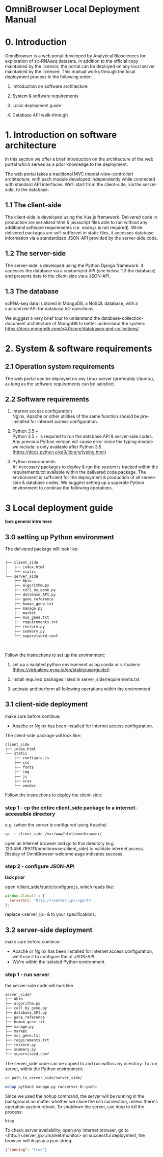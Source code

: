 # OmniBrowser Local Deployment Manual


# 0. Introduction

OmniBrowser is a web portal developed by Analytical Biosciences for exploration
of sc-RNAseq datasets. In addition to the official copy maintained by the
licensor, the portal can be deployed on any local server maintained by the
licensee. This manual works through the local deployment process in the
following order:

1.  Introduction on software architecture

2.  System & software requirements

3.  Local deployment guide

4.  Database API walk-through





# 1. Introduction on software architecture

In this section we offer a brief introduction on the architecture of the web
portal which serves as a prior knowledge to the deployment.

The web portal takes a traditional MVC (model-view-controller) architecture,
with each module developed independently while connected with standard API
interfaces. We’ll start from the client-side, via the server-side, to the
database.

## 1.1 The client-side

The client-side is developed using the Vue.js framework. Delivered code in
production are serialized html & javascript files able to run without any
additional software requirements (i.e. node.js is not required). While delivered
packages are self-sufficient in static files, it accesses database information
via a standardized JSON-API provided by the server-side code.

## 1.2 The server-side

The server-side is developed using the Python Django framework. It accesses
the database via a customized API (see below, 1.3 the database) and presents data to
the client-side via a JSON-API.

## 1.3 The database

scRNA-seq data is stored in MongoDB, a NoSQL database, with a customized API
for database I/O operations.

We suggest a very brief tour to understand the database-collection-document
architecture of MongoDB to better understand the system:
<https://docs.mongodb.com/v4.0/core/databases-and-collections/>






# 2. System & software requirements

## 2.1 Operation system requirements

The web portal can be deployed on any Linux server (preferably Ubuntu), as long as the software
requirements can be satisfied.

## 2.2 Software requirements

1.  Internet access configuration  
    Nginx, Apache or other utilities of the same function should be
    pre-installed for internet access configuration.

2.  Python 3.5 +  
    Python 3.5 + is required to run the database API & server-side codes. Any
    previous Python version will cause error since the typing module we include is
    only available after Python 3.5. (<https://docs.python.org/3/library/typing.html>)

3.  Python environments  
    All necessary packages to deploy & run the system is tracked within the
    requirements.txt available within the delivered code package. The environment is 
    sufficient for the deployment & production of all server-side & database codes. We 
    suggest setting up a saperate Python environment to continue the following operations.






# 3 Local deployment guide

**lack general intro here**

## 3.0 setting up Python environment

The delivered package will look like:

```bash
.
├── client_side
│   ├── index.html
│   └── static
└── server_side
    ├── Abio
    ├── algorithm.py
    ├── cell_by_gene.py
    ├── database_API.py
    ├── gene_reference
    ├── human_gene.txt
    ├── manage.py
    ├── market
    ├── mus_gene.txt
    ├── requirements.txt
    ├── restore.py
    ├── summary.py
    └── supervisord.conf
```

<br>

Follow the instructions to set up the environment:

1.  set up a isolated python environment using conda or virtualenv (<https://virtualenv.pypa.io/en/stable/userguide/>)

2.  install required packages listed in server_side/requirements.txt

3.  activate and perform all following operations within the environment


## 3.1 client-side deployment

make sure before continue:

- Apache or Nginx has been installed for internet access configuration.

The client-side package will look like:

```bash
client_side
├── index.html
└── static
    ├── configure.js
    ├── css
    ├── fonts
    ├── img
    ├── js
    ├── scss
    └── vendor
```

Follow the instructions to deploy the client-side:

### step 1 - cp the entire client_side package to a internet-accessible directory

e.g. (when the server is configured using Apache)

```bash
cp -r client_side /var/www/html/omnibrowser/
```

open an Internet browser and go to this directory (e.g. 123.456.789.111/omnibrowser/client_side) to validate internet access.
Display of OmniBrowser welcome page indicates success.

### step 2 - configure JSON-API

**lack prior**

open /client_side/static/configure.js, which reads like:

```javascript
window.Global1 = {
  serverSrc: 'http://<server_ip>:<port>',
};
```

replace <server_ip> & <port> to your specifications.
    


## 3.2 server-side deployment

make sure before continue:

- Apache or Nginx has been installed for internet access configuration, we'll use it to configure the <port> of JSON-API.
- We're within the isolated Python environment.
    
    
### step 1 - run server

the server-side code will look like

```bash
server_side/
├── Abio
├── algorithm.py
├── cell_by_gene.py
├── database_API.py
├── gene_reference
├── human_gene.txt
├── manage.py
├── market
├── mus_gene.txt
├── requirements.txt
├── restore.py
├── summary.py
└── supervisord.conf
```

The server_side code can be copied to and run within any directory.
To run server, within the Python environment:

```bash
cd path_to_server_side/server_side/
```

```bash
nohup python3 manage.py runserver 0:<port>
```

Since we used the nohup command, the server will be running in the background no matter whether we close the ssh connection, unless there's operation system reboot.
To shutdown the server, use htop to kill the process:

```bash
htop
```

To check server availability, open any Internet browser, go to <http://<server_ip>:<port>/market/monitor>
on successful deployment, the browser will display a json string:
```json
{"running": "true"}
```



